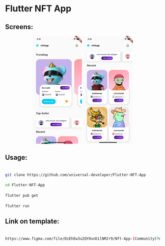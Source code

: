 <h1>Flutter NFT App</h1>

<h2>Screens: </h2>

<p align="center"><img src="git-images/first.png" height="350px"/>&nbsp;<img src="git-images/second.png" height="350px"/>


<h2>Usage: </h2>

```bash

git clone https://github.com/universal-developer/Flutter-NFT-App

cd Flutter-NFT-App

flutter pub get

flutter run

```

<h2>Link on template: </h2>

```bash

https://www.figma.com/file/DiEhEw3u2QY0unDilNMJr9/Nft-App-(Community)?node-id=36%3A6

```

